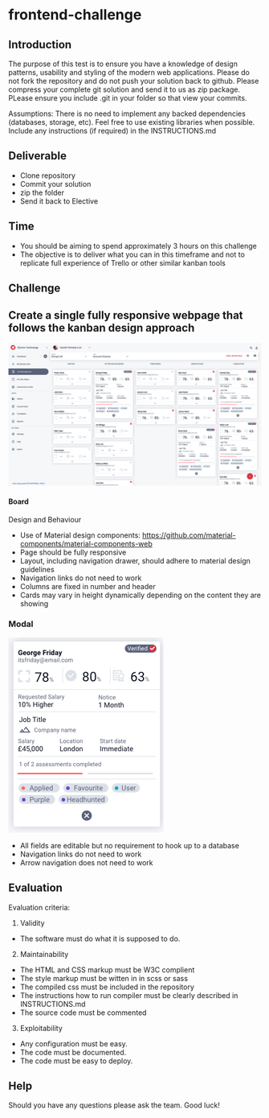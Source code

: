 # frontend-challenge

## Introduction

The purpose of this test is to ensure you have a knowledge of design patterns, usability and styling of the modern web applications. Please do not fork the repository and do not push your solution back to github. Please compress your complete git solution and send it to us as zip package. PLease ensure you include .git in your folder so that view your commits. 

Assumptions: There is no need to implement any backed dependencies (databases, storage, etc). Feel free to use existing libraries when possible. Include any instructions (if required) in the INSTRUCTIONS.md

## Deliverable
* Clone repository
* Commit your solution
* zip the folder
* Send it back to Elective

## Time
* You should be aiming to spend approximately 3 hours on this challenge
* The objective is to deliver what you can in this timeframe and not to replicate full experience of Trello or other similar kanban tools

## Challenge

## Create a single fully responsive webpage that follows the kanban design approach
![alt text](https://github.com/electivegroup/frontend-challenge/blob/master/board.png "The Board")

#### Board
Design and Behaviour
* Use of Material design components: https://github.com/material-components/material-components-web
* Page should be fully  responsive
* Layout, including navigation drawer, should adhere to material design guidelines
* Navigation links do not need to work
* Columns are fixed in number and header
* Cards may vary in height dynamically depending on the content they are showing

### Modal
![alt text](https://github.com/electivegroup/frontend-challenge/blob/master/card.png "Card")
* All fields are editable but no requirement to hook up to a database
* Navigation links do not need to work
* Arrow navigation does not need to work


## Evaluation
Evaluation criteria:

1. Validity
* The software must do what it is supposed to do.

2. Maintainability
* The HTML and CSS markup must be W3C complient
* The style markup must be witten in in scss or sass
* The compiled css must be included in the repository
* The instructions how to run compiler must be clearly described in INSTRUCTIONS.md
* The source code must be commented

3. Exploitability
* Any configuration must be easy.
* The code must be documented.
* The code must be easy to deploy.

## Help
Should you have any questions please ask the team. Good luck!
